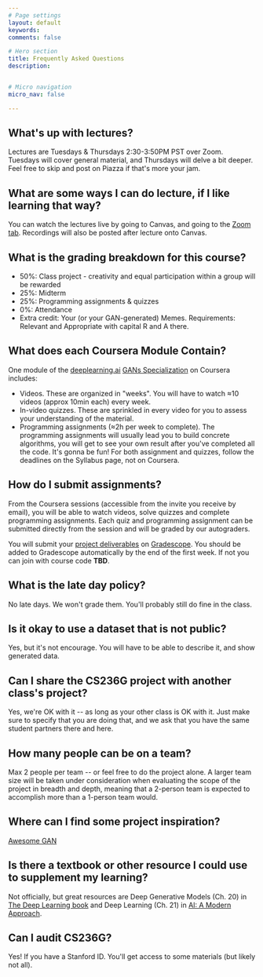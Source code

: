 ```yaml
---
# Page settings
layout: default
keywords:
comments: false

# Hero section
title: Frequently Asked Questions
description:


# Micro navigation
micro_nav: false

---
```


## What's up with lectures?
Lectures are Tuesdays & Thursdays 2:30-3:50PM PST over Zoom. Tuesdays will cover general material, and Thursdays will delve a bit deeper. Feel free to skip and post on Piazza if that's more your jam. 

## What are some ways I can do lecture, if I like learning that way?
You can watch the lectures live by going to Canvas, and going to the <a href="https://canvas.stanford.edu/courses/117317/external_tools/5384">Zoom tab</a>. Recordings will also be posted after lecture onto Canvas.

## What is the grading breakdown for this course?
 
* 50%: Class project - creativity and equal participation within a group will be rewarded
* 25%: Midterm
* 25%: Programming assignments & quizzes
* 0%: Attendance
* Extra credit: Your (or your GAN-generated) Memes. Requirements: Relevant and Appropriate with capital R and A there.

## What does each Coursera Module Contain?
One module of the [deeplearning.ai](https://www.deeplearning.ai/) [GANs Specialization](https://www.deeplearning.ai/generative-adversarial-networks-specialization/) on Coursera includes:

 * Videos. These are organized in "weeks". You will have to watch ≈10 videos (approx 10min each) every week.
 * In-video quizzes. These are sprinkled in every video for you to assess your understanding of the material.
 * Programming assignments (≈2h per week to complete). The programming assignments will usually lead you to build concrete algorithms, you will get to see your own result after you've completed all the code. It's gonna be fun! For both assignment and quizzes, follow the deadlines on the Syllabus page, not on Coursera.

## How do I submit assignments?
From the Coursera sessions (accessible from the invite you receive by email), you will be able to watch videos, solve quizzes and complete programming assignments. Each quiz and programming assignment can be submitted directly from the session and will be graded by our autograders.

You will submit your [project deliverables](/project/#Class-Project-Deliverables) on [Gradescope](https://www.gradescope.com/courses/000). You should be added to Gradescope automatically by the end of the first week. If not you can join with course code **TBD**.

## What is the late day policy? 
No late days. We won't grade them. You'll probably still do fine in the class.

## Is it okay to use a dataset that is not public?
Yes, but it's not encourage. You will have to be able to describe it, and show generated data. 

## Can I share the CS236G project with another class's project?
Yes, we're OK with it -- as long as your other class is OK with it. Just make sure to specify that you are doing that, and we ask that you have the same student partners there and here.

## How many people can be on a team?
Max 2 people per team -- or feel free to do the project alone. A larger team size will be taken under consideration when evaluating the scope of the project in breadth and depth, meaning that a 2-person team is expected to accomplish more than a 1-person team would.

## Where can I find some project inspiration?
[Awesome GAN](https://github.com/nightrome/really-awesome-gan)

## Is there a textbook or other resource I could use to supplement my learning?
Not officially, but great resources are Deep Generative Models (Ch. 20) in [The Deep Learning book](http://www.deeplearningbook.org/) and Deep Learning (Ch. 21) in [AI: A Modern Approach](http://aima.cs.berkeley.edu/).

## Can I audit CS236G?
Yes! If you have a Stanford ID. You'll get access to some materials (but likely not all).
